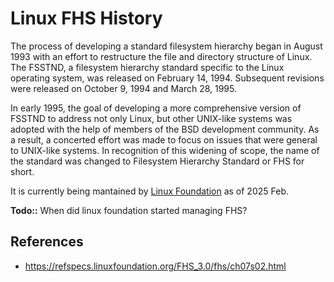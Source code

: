 # Linux FHS History

The process of developing a standard filesystem hierarchy began in August 1993 with an effort to restructure the file and directory structure of Linux. The FSSTND, a filesystem hierarchy standard specific to the Linux operating system, was released on February 14, 1994. Subsequent revisions were released on October 9, 1994 and March 28, 1995.

In early 1995, the goal of developing a more comprehensive version of FSSTND to address not only Linux, but other UNIX-like systems was adopted with the help of members of the BSD development community. As a result, a concerted effort was made to focus on issues that were general to UNIX-like systems. In recognition of this widening of scope, the name of the standard was changed to Filesystem Hierarchy Standard or FHS for short.

It is currently being mantained by [Linux Foundation](/linux-foundation/linux-foundation) as of 2025 Feb.

**Todo::** When did linux foundation started managing FHS?

## References

- https://refspecs.linuxfoundation.org/FHS_3.0/fhs/ch07s02.html
